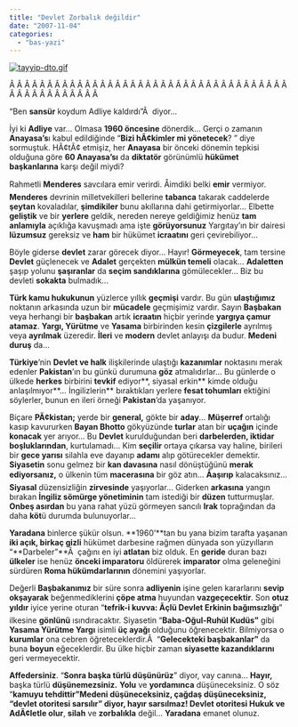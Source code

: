 ```yaml
---
title: "Devlet Zorbalık değildir"
date: "2007-11-04"
categories: 
  - "bas-yazi"
---
```


[![tayyip-dto.gif](/uploads/2007/11/tayyip-dto.thumbnail.gif)](/uploads/2007/11/tayyip-dto.gif "tayyip-dto.gif")

Â Â Â Â Â Â Â Â Â Â Â Â Â Â Â Â Â Â Â Â Â Â Â Â Â Â Â Â Â Â Â Â Â Â Â Â Â Â Â Â Â Â Â Â Â Â Â Â Â 

“Ben **sansür** koydum Adliye kaldırdı”Â  diyor…

İyi ki **Adliye** var… Olmasa **1960 öncesine** dönerdik… Gerçi o zamanın **Anayasa’s**ı kabul edildiğinde “**Bizi hÃ¢kimler mi yönetecek**? ” diye sormuştuk. HÃ¢tÃ¢ etmişiz, her **Anayasa** bir önceki dönemin tepkisi olduğuna göre **60 Anayasa’sı** da **diktatör** görünümlü **hükümet başkanlarına** karşı değil miydi?

Rahmetli **Menderes** savcılara emir verirdi. Åimdiki belki **emir** vermiyor. **Menderes** devrinin milletvekilleri bellerine **tabanca** takarak caddelerde **şeytan** kovaladılar, **şimdikiler** bunu akıllarına dahi getirmiyorlar… Elbette **geliştik** ve bir **yerlere** geldik, nereden nereye geldiğimiz henüz **tam anlamıyla** açıklığa kavuşmadı ama işte **görüyorsunuz** Yargıtay’ın bir dairesi **lüzumsuz** gereksiz ve **ham** bir hükümet **icraatını** geri çevirebiliyor…

Böyle giderse **devlet** zarar görecek diyor… Hayır! **Görmeyecek**, tam tersine **Devlet** güçlenecek ve **Adalet** gerçekten **mülkün temeli** olacak… **Adaletten** şaşıp yolunu **şaşıranlar** da **seçim sandıklarına** gömülecekler… Biz bu devleti **sokakta** bulmadık…

**Türk kamu hukukunun** yüzlerce yıllık **geçmişi** vardır. Bu gün **ulaştığımız** noktanın arkasında uzun bir **mücadele** geçmişimiz vardır. Sayın **Başbakan** veya herhangi bir **başbakan** artık **icraatın** hiçbir yerinde **yargıya çamur atamaz**. **Yargı, Yürütme** ve **Yasama** birbirinden kesin **çizgilerle** ayrılmış veya **ayrılmak** üzeredir. **İleri** ve **modern** devlet anlayışı da budur. **Medeni duruş** da…

**Türkiye**’nin **Devlet ve halk** ilişkilerinde ulaştığı **kazanımlar** noktasını merak edenler **Pakistan**’ın bu günkü durumuna **göz** atmalıdırlar… Bu günlerde o ülkede **herkes** birbirini **tevkif** ediyor**, siyasal erkin** kimde olduğu anlaşılmıyor**… İngilizlerin** bıraktıkları yerlere **fesat tohumları** ektiğini söylerler, bunun en ileri örneği **Pakistan**’da yaşanıyor.

Biçare **PÃ¢kistan;** yerde bir **general,** gökte bir **aday**… **Müşerref** ortalığı kasıp kavururken **Bayan Bhotto** gökyüzünde **turlar** atan bir **uçağın** içinde **konacak** yer arıyor… Bu **Devlet** kurulduğundan beri **darbelerden, iktidar boşluklarından**, kurtulamadı... Kim **seçilir** ortaya çıkarsa vay haline, birileri bir **gece yarısı** silahla eve dayanıp **adamı** alıp götürecekler demektir. **Siyasetin** sonu gelmez bir **kan davasına** nasıl dönüştüğünü **merak ediyorsanız,** o ülkenin tüm **macerasına** bir göz atın… **Åaşırıp** kalacaksınız… **Siyasal** düzensizliğin **zirvesinde** yaşıyorlar… Giderken **arkasına** yangın bırakan **İngiliz sömürge yönetiminin** tam istediği bir **düzen** tutturmuşlar. **Onbeş asırdan** bu yana rahat yüzü görmeyen sancılı **Irak** toprağından da daha **köt**ü durumda bulunuyorlar…

**Yaradana** binlerce şükür olsun. **1960’**tan bu yana bizim tarafta yaşanan **iki açık, birkaç gizli** hükümet darbesine rağmen dünyada son yüzyılların “**Darbeler”**Â  çağını en iyi **atlatan** biz olduk. En **geride** duran bazı **ülkeler** ise henüz **önceki imparatoru** öldürerek **imparator** olma geleneğini sürdüren **Roma hükümdarlarının** dönemini yaşıyorlar.

Değerli **Başbakanımız** bir süre sonra **adliyenin** işine gelen kararlarını **sevip okşayarak** beğenmediklerini **çöpe atma** huyundan **vazgeçecektir**. Son **otuz yıldır** iyice yerine oturan “**tefrik-i kuvva: Ãçlü Devlet Erkinin bağımsızlığı**” ilkesine **gönlünü** ısındıracaktır. Siyasetin “**Baba-Oğul-Ruhül Kudüs”** gibi **Yasama Yürütme Yargı** isimli **üç ayağı** olduğunu öğrenecektir. Bilmiyorsa o **kurumlar** ona cebren öğreteceklerdir.Â  “**Gelecekteki başbakanlar”** da buna **boyun** eğeceklerdir. Bu ülke hiçbir zaman **siyasette kazandıklarını** geri vermeyecektir.

**Affedersiniz**. “**Sonra başka türlü düşünürüz**” diyor, vay canına… **Hayır,** başka türlü **düşünemezsiniz.** **Yolu** ve **yordamınca** düşüneceksiniz. O söz “**kamuyu tehdittir”**Medeni düşüneceksiniz, **çağdaş** düşüneceksiniz, “**devlet otoritesi sarsılır**” diyor, hayır sarsılmaz! **Devlet otoritesi Hukuk** v**e AdÃ¢letle olur**, **silah** ve **zorbalıkla** değil… **Yaradana** emanet olunuz.
